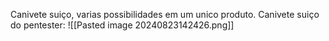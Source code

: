 Canivete suiço, varias possibilidades em um unico produto.
Canivete suiço do pentester:
	![[Pasted image 20240823142426.png]]


